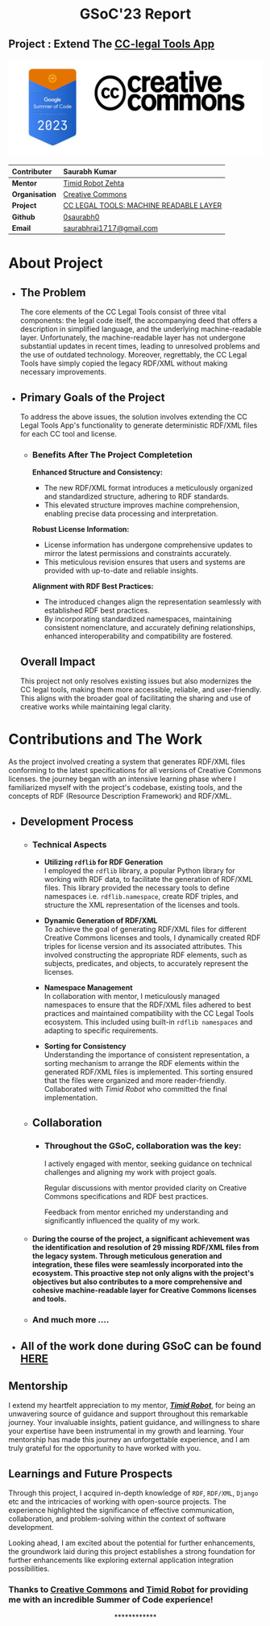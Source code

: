 <h1 align = "center">GSoC'23 Report</h1>

<h2>Project : Extend The <a href = "https://github.com/creativecommons/cc-legal-tools-app"> CC-legal Tools App </a></h2>


<p align="center">
  <img src="resources/banner-1.png">
</p>



| **Contributer**    | Saurabh Kumar                                                                                                 |
| :------            | :-------------------------------------------------------------------------------------------------------------|
| **Mentor**         | [Timid Robot Zehta](https://github.com/TimidRobot)                                                            |
| **Organisation**   | [Creative Commons](https://creativecommons.org/)                                                              |
| **Project**        | [CC LEGAL TOOLS: MACHINE READABLE LAYER](https://summerofcode.withgoogle.com/programs/2023/projects/9m8Ttuvo) |
| **Github**         | [0saurabh0](https://github.com/0saurabh0)                                                                     |   
| **Email**          | <a href="saurabhrai1717@gmail.com">saurabhrai1717@gmail.com</a>                                               |

# About Project
- ## The Problem
    The core elements of the CC Legal Tools consist of three vital components: the legal code itself, the accompanying deed that offers a description in simplified language, and the underlying machine-readable layer. Unfortunately, the machine-readable layer has not undergone substantial updates in recent times, leading to unresolved problems and the use of outdated technology. Moreover, regrettably, the CC Legal Tools have simply copied the legacy RDF/XML without making necessary improvements.

- ## Primary Goals of the Project 

    To address the above issues, the solution involves extending the CC Legal Tools App's functionality to generate deterministic RDF/XML files for each CC tool and license.

    - ### Benefits After The Project Completetion 

        **Enhanced Structure and Consistency:** 
        - The new RDF/XML format introduces a meticulously organized and standardized structure, adhering to RDF standards.
        - This elevated structure improves machine comprehension, enabling precise data processing and interpretation.
        
        
        **Robust License Information:** 
        - License information has undergone comprehensive updates to mirror the latest permissions and constraints accurately.
        - This meticulous revision ensures that users and systems are provided with up-to-date and reliable insights.
        
        
        **Alignment with RDF Best Practices:** 
        - The introduced changes align the representation seamlessly with established RDF best practices.
        - By incorporating standardized namespaces, maintaining consistent nomenclature, and accurately defining relationships, enhanced interoperability and compatibility are fostered.
        

    ## Overall Impact
    This project not only resolves existing issues but also modernizes the CC legal tools, making them more accessible, reliable, and user-friendly. This aligns with the broader goal of facilitating the sharing and use of creative works while maintaining legal clarity.


# Contributions and The Work
As the project involved creating a system that generates RDF/XML files conforming to the latest specifications for all versions of Creative Commons licenses. the journey began with an intensive learning phase where I familiarized myself with the project's codebase, existing tools, and the concepts of RDF (Resource Description Framework) and RDF/XML.

  - ## Development Process
    - ### Technical Aspects
      - **Utilizing `rdflib` for RDF Generation**  <br/>
          I employed the `rdflib` library, a popular Python library for working with RDF data, to facilitate the generation of RDF/XML files. This library provided the necessary tools to define namespaces i.e. `rdflib.namespace`, create RDF triples, and structure the XML representation of the licenses and tools.
      
      - **Dynamic Generation of RDF/XML**  <br/>
          To achieve the goal of generating RDF/XML files for different Creative Commons licenses and tools, I dynamically created RDF triples for license version and its associated attributes. This involved constructing the appropriate RDF elements, such as subjects, predicates, and objects, to accurately represent the licenses.

      - **Namespace Management**  <br/>
          In collaboration with mentor, I meticulously managed namespaces to ensure that the RDF/XML files adhered to best practices and maintained compatibility with the CC Legal Tools ecosystem. This included using built-in `rdflib namespaces` and adapting to specific requirements.

      - **Sorting for Consistency**  <br/>
          Understanding the importance of consistent representation, a sorting mechanism to arrange the RDF elements within the generated RDF/XML files is implemented. This sorting ensured that the files were organized and more reader-friendly.<br/>
          Collaborated with *Timid Robot* who committed the final implementation.
          

    - ## Collaboration <br/>
         - ### Throughout the GSoC, collaboration was the key: <br/>
            I actively engaged with mentor, seeking guidance on technical challenges and aligning my work with project goals. <br/>
            
            Regular discussions with mentor provided clarity on Creative Commons specifications and RDF best practices. <br/>
            
            Feedback from mentor enriched my understanding and significantly influenced the quality of my work. <br/>

    - #### During the course of the project, a significant achievement was the identification and resolution of 29 missing RDF/XML files from the legacy system. Through meticulous generation and integration, these files were seamlessly incorporated into the ecosystem. This proactive step not only aligns with the project's objectives but also contributes to a more comprehensive and cohesive machine-readable layer for Creative Commons licenses and tools. <br/>
    
    - ### And much more .... <br/>


- ## **All of the work done during GSoC can be found [HERE](https://github.com/creativecommons/cc-legal-tools-app/pull/357)**

## Mentorship
  I extend my heartfelt appreciation to my mentor, [***Timid Robot***](https://github.com/TimidRobot), for being an unwavering source of guidance and support throughout this remarkable journey. Your invaluable insights, patient guidance, and willingness to share your expertise have been instrumental in my growth and learning. Your mentorship has made this journey an unforgettable experience, and I am truly grateful for the opportunity to have worked with you.


## Learnings and Future Prospects
Through this project, I acquired in-depth knowledge of `RDF`, `RDF/XML`, `Django` etc and the intricacies of working with open-source projects. The experience highlighted the significance of effective communication, collaboration, and problem-solving within the context of software development.

Looking ahead, I am excited about the potential for further enhancements, the groundwork laid during this project establishes a strong foundation for further enhancements like exploring external application integration possibilities.

### Thanks to [Creative Commons](https://creativecommons.org/) and [Timid Robot](https://github.com/TimidRobot) for providing me with an incredible Summer of Code experience!

<p align="center">
  ************
</p>
